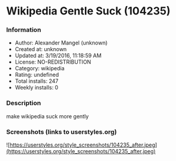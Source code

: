 # Wikipedia Gentle Suck (104235)

### Information
- Author: Alexander Mangel (unknown)
- Created at: unknown
- Updated at: 3/19/2016, 11:18:59 AM
- License: NO-REDISTRIBUTION
- Category: wikipedia
- Rating: undefined
- Total installs: 247
- Weekly installs: 0


### Description
make wikipedia suck more gently


### Screenshots (links to userstyles.org)
![https://userstyles.org/style_screenshots/104235_after.jpeg](https://userstyles.org/style_screenshots/104235_after.jpeg)



